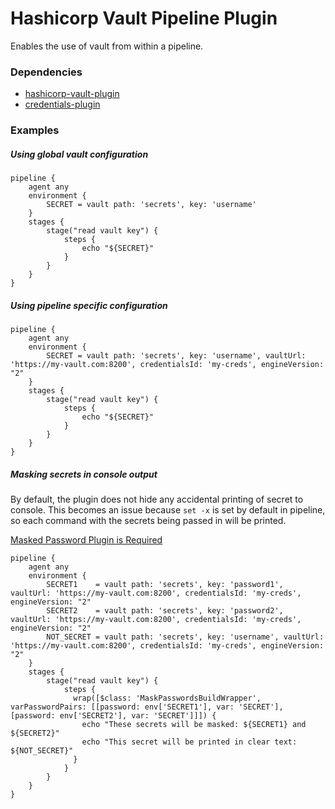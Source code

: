 # Hashicorp Vault Pipeline Plugin

Enables the use of vault from within a pipeline.

### Dependencies

- [hashicorp-vault-plugin](https://github.com/jenkinsci/hashicorp-vault-plugin)
- [credentials-plugin](https://github.com/jenkinsci/credentials-plugin)

### Examples

##### Using global vault configuration

```
pipeline {
    agent any
    environment {
        SECRET = vault path: 'secrets', key: 'username'
    }
    stages {
        stage("read vault key") {
            steps {
                echo "${SECRET}"
            }
        }
    }
}
```

##### Using pipeline specific configuration

```
pipeline {
    agent any
    environment {
        SECRET = vault path: 'secrets', key: 'username', vaultUrl: 'https://my-vault.com:8200', credentialsId: 'my-creds', engineVersion: "2"
    }
    stages {
        stage("read vault key") {
            steps {
                echo "${SECRET}"
            }
        }
    }
}
```

##### Masking secrets in console output
By default, the plugin does not hide any accidental printing of secret to console. This becomes an issue because `set -x` is set by default in pipeline, so each command with the secrets being passed in will be printed.

[Masked Password Plugin is Required](https://wiki.jenkins.io/display/JENKINS/Mask+Passwords+Plugin)

```
pipeline {
    agent any
    environment {
        SECRET1    = vault path: 'secrets', key: 'password1', vaultUrl: 'https://my-vault.com:8200', credentialsId: 'my-creds', engineVersion: "2"
        SECRET2    = vault path: 'secrets', key: 'password2', vaultUrl: 'https://my-vault.com:8200', credentialsId: 'my-creds', engineVersion: "2"
        NOT_SECRET = vault path: 'secrets', key: 'username', vaultUrl: 'https://my-vault.com:8200', credentialsId: 'my-creds', engineVersion: "2"
    }
    stages {
        stage("read vault key") {
            steps {
              wrap([$class: 'MaskPasswordsBuildWrapper', varPasswordPairs: [[password: env['SECRET1'], var: 'SECRET'], [password: env['SECRET2'], var: 'SECRET']]]) {
                echo "These secrets will be masked: ${SECRET1} and ${SECRET2}"
                echo "This secret will be printed in clear text: ${NOT_SECRET}"
              }
            }
        }
    }
}
```
